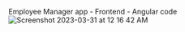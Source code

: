 Employee Manager app - Frontend - Angular code
![Screenshot 2023-03-31 at 12 16 42 AM](https://user-images.githubusercontent.com/83597686/228900691-f7847b56-762d-4aee-bfe7-bbfb72314fb2.png)
